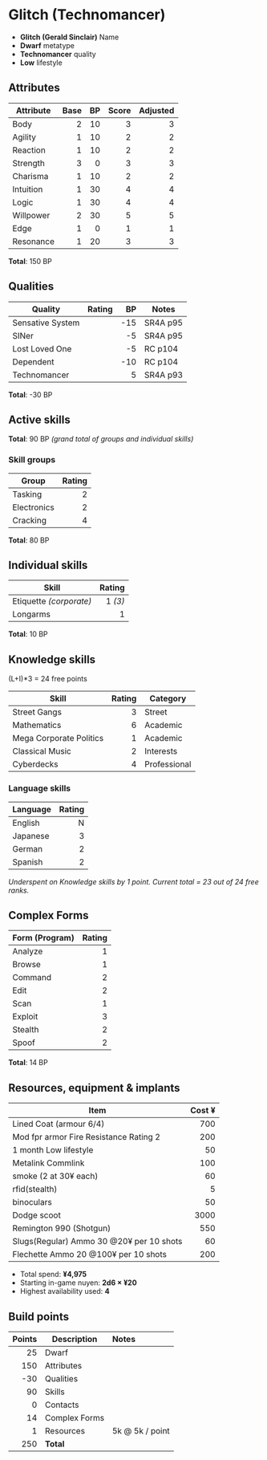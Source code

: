 # Glitch (Technomancer)

* **Glitch (Gerald Sinclair)** Name
* **Dwarf** metatype
* **Technomancer** quality
* **Low** lifestyle

## Attributes

| Attribute     | Base  | BP    | Score | Adjusted  |
| ---------     | ----: | ----: | ----: | -------:  |
| Body          | 2     | 10    | 3     | 3         |
| Agility       | 1     | 10    | 2     | 2         |
| Reaction      | 1     | 10    | 2     | 2         |
| Strength      | 3     | 0     | 3     | 3         |
| Charisma      | 1     | 10    | 2     | 2         |
| Intuition     | 1     | 30    | 4     | 4         |
| Logic         | 1     | 30    | 4     | 4         |
| Willpower     | 2     | 30    | 5     | 5         |
| Edge          | 1     | 0     | 1     | 1         |
| Resonance     | 1     | 20    | 3     | 3         |

**Total**: 150 BP

## Qualities

| Quality             | Rating  | BP    |  Notes            |
| ---------           | ----:   | ----: | ---------         |
| Sensative System    |         | -15   | SR4A p95          |
| SINer               |         | -5    | SR4A p95          |
| Lost Loved One      |         | -5    | RC p104           |
| Dependent           |         | -10   | RC p104           |
| Technomancer        |         |  5    | SR4A p93          |

**Total**: -30 BP

## Active skills

**Total**: 90 BP _(grand total of groups and individual skills)_

### Skill groups

| Group             | Rating    |
| -----             | -----:    |
| Tasking           | 2         |
| Electronics       | 2         |
| Cracking          | 4         |

**Total**: 80 BP

## Individual skills

| Skill                     | Rating    |
| -----                     | -----:    |
| Etiquette _(corporate)_   | 1 _(3)_   |
| Longarms                  | 1         |

**Total**: 10 BP

## Knowledge skills

(L+I)*3 = 24 free points

| Skill                             | Rating    | Category      |
| -----                             | -----:    | --------      |
| Street Gangs                      | 3         | Street        |
| Mathematics                       | 6         | Academic      |
| Mega Corporate Politics           | 1         | Academic      |
| Classical Music                   | 2         | Interests     |
| Cyberdecks                        | 4         | Professional  |

### Language skills

| Language                          | Rating    |
| --------                          | -----:    |
| English                           | N         |
| Japanese                          | 3         |
| German                            | 2         |
| Spanish                           | 2         |

_Underspent on Knowledge skills by 1 point.  Current total = 23 out of 24 free ranks._

## Complex Forms

| Form (Program)     |  Rating   |
| -----              |  -----:   |
| Analyze            | 1         |
| Browse             | 1         |
| Command            | 2         |
| Edit               | 2         |
| Scan               | 1         |
| Exploit            | 3         |
| Stealth            | 2         |
| Spoof              | 2         |

**Total**: 14 BP

## Resources, equipment & implants

| Item                                      | Cost ¥  |
| ----                                      | -----:  |
| Lined Coat (armour 6/4)                   | 700     |
| Mod fpr armor Fire Resistance Rating 2    | 200     |
| 1 month Low lifestyle                     | 50      |
| Metalink Commlink                         | 100     |
| smoke (2 at 30¥ each)                     | 60      |
| rfid(stealth)                             | 5       |
| binoculars                                | 50      |
| Dodge scoot                               | 3000    |
| Remington 990 (Shotgun)                   | 550     |
| Slugs(Regular) Ammo 30 @20¥ per 10 shots  | 60      |
| Flechette      Ammo 20 @100¥ per 10 shots | 200     |

* Total spend: **¥4,975**
* Starting in-game nuyen: **2d6 × ¥20**
* Highest availability used: **4**


## Build points

| Points    | Description           | Notes             |
| -----:    | -----------           | :-----            |
| 25        | Dwarf                 |                   |
| 150       | Attributes            |                   |
| -30       | Qualities             |                   |
| 90        | Skills                |                   |
| 0         | Contacts              |                   |
| 14        | Complex Forms         |                   |
| 1         | Resources             | 5k @ 5k / point   |
| 250       | **Total**             |                   |
